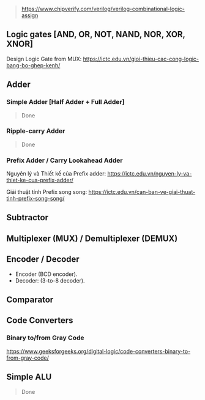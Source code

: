 > https://www.chipverify.com/verilog/verilog-combinational-logic-assign

## Logic gates [AND, OR, NOT, NAND, NOR, XOR, XNOR]
Design Logic Gate from MUX: https://ictc.edu.vn/gioi-thieu-cac-cong-logic-bang-bo-ghep-kenh/
## Adder 
### Simple Adder [Half Adder + Full Adder]
> Done
### Ripple-carry Adder
> Done
### Prefix Adder / Carry Lookahead Adder
Nguyên lý và Thiết kế của Prefix adder: https://ictc.edu.vn/nguyen-ly-va-thiet-ke-cua-prefix-adder/

Giải thuật tính Prefix song song: https://ictc.edu.vn/can-ban-ve-giai-thuat-tinh-prefix-song-song/
## Subtractor
## Multiplexer (MUX) / Demultiplexer (DEMUX)
## Encoder / Decoder
- Encoder (BCD encoder).
- Decoder: (3-to-8 decoder).
## Comparator
## Code Converters
### Binary to/from Gray Code
https://www.geeksforgeeks.org/digital-logic/code-converters-binary-to-from-gray-code/

## Simple ALU 
> Done
